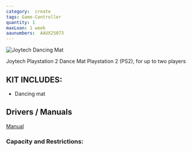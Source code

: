 ```yaml
---
category:  create
tags: Game-Controller
quantity: 1
maxLoan: 1 week
aaunumbers:  AAUX25073
---
```

![Joytech Dancing Mat](https://m.media-amazon.com/images/I/51637A49qYL.jpg)

Joytech Playstation 2 Dance Mat Playstation 2 (PS2), for up to two players
## KIT INCLUDES:
-  Dancing mat

## Drivers / Manuals
[Manual](https://fcc.report/FCC-ID/SBIRVR-0012/457016.pdf)



### Capacity and Restrictions:

